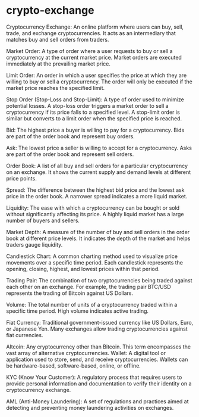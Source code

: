# crypto-exchange

Cryptocurrency Exchange: An online platform where users can buy, sell, trade, and exchange cryptocurrencies. It acts as an intermediary that matches buy and sell orders from traders.

Market Order: A type of order where a user requests to buy or sell a cryptocurrency at the current market price. Market orders are executed immediately at the prevailing market price.

Limit Order: An order in which a user specifies the price at which they are willing to buy or sell a cryptocurrency. The order will only be executed if the market price reaches the specified limit.

Stop Order (Stop-Loss and Stop-Limit): A type of order used to minimize potential losses. A stop-loss order triggers a market order to sell a cryptocurrency if its price falls to a specified level. A stop-limit order is similar but converts to a limit order when the specified price is reached.

Bid: The highest price a buyer is willing to pay for a cryptocurrency. Bids are part of the order book and represent buy orders.

Ask: The lowest price a seller is willing to accept for a cryptocurrency. Asks are part of the order book and represent sell orders.

Order Book: A list of all buy and sell orders for a particular cryptocurrency on an exchange. It shows the current supply and demand levels at different price points.

Spread: The difference between the highest bid price and the lowest ask price in the order book. A narrower spread indicates a more liquid market.

Liquidity: The ease with which a cryptocurrency can be bought or sold without significantly affecting its price. A highly liquid market has a large number of buyers and sellers.

Market Depth: A measure of the number of buy and sell orders in the order book at different price levels. It indicates the depth of the market and helps traders gauge liquidity.

Candlestick Chart: A common charting method used to visualize price movements over a specific time period. Each candlestick represents the opening, closing, highest, and lowest prices within that period.

Trading Pair: The combination of two cryptocurrencies being traded against each other on an exchange. For example, the trading pair BTC/USD represents the trading of Bitcoin against US Dollars.

Volume: The total number of units of a cryptocurrency traded within a specific time period. High volume indicates active trading.

Fiat Currency: Traditional government-issued currency like US Dollars, Euro, or Japanese Yen. Many exchanges allow trading cryptocurrencies against fiat currencies.

Altcoin: Any cryptocurrency other than Bitcoin. This term encompasses the vast array of alternative cryptocurrencies.
Wallet: A digital tool or application used to store, send, and receive cryptocurrencies. Wallets can be hardware-based, software-based, online, or offline.

KYC (Know Your Customer): A regulatory process that requires users to provide personal information and documentation to verify their identity on a cryptocurrency exchange.

AML (Anti-Money Laundering): A set of regulations and practices aimed at detecting and preventing money laundering activities on exchanges.
